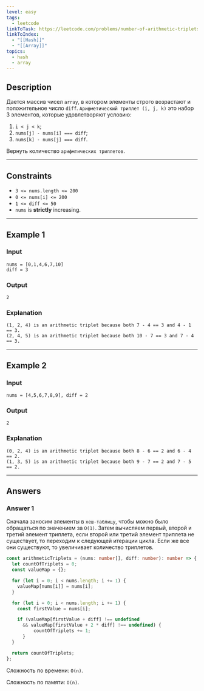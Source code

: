```yaml
---
level: easy
tags:
  - leetcode
linkToTask: https://leetcode.com/problems/number-of-arithmetic-triplets/description/
linkToIndex:
  - "[[Hash]]"
  - "[[Array]]"
topics:
  - hash
  - array
---
```

## Description

Дается массив чисел `array`, в котором элементы строго возрастают и положительное число `diff`. `Арифметический триплет (i, j, k)` это набор 3 элементов, которые удовлетворяют условию:

1. `i < j < k`;
2. `nums[j] - nums[i] === diff`;
3. `nums[k] - nums[j] === diff`.

Вернуть количество `арифмтических триплетов`.

---
## Constraints

- `3 <= nums.length <= 200`
- `0 <= nums[i] <= 200`
- `1 <= diff <= 50`
- `nums` is **strictly** increasing.

---
## Example 1

### Input

```
nums = [0,1,4,6,7,10]
diff = 3
```
### Output

```
2
```
### Explanation

```
(1, 2, 4) is an arithmetic triplet because both 7 - 4 == 3 and 4 - 1 == 3.
(2, 4, 5) is an arithmetic triplet because both 10 - 7 == 3 and 7 - 4 == 3.
```

---
## Example 2

### Input

```
nums = [4,5,6,7,8,9], diff = 2
```
### Output

```
2
```
### Explanation

```
(0, 2, 4) is an arithmetic triplet because both 8 - 6 == 2 and 6 - 4 == 2.
(1, 3, 5) is an arithmetic triplet because both 9 - 7 == 2 and 7 - 5 == 2.
```

---
## Answers

### Answer 1

Сначала заносим элементы в `хеш-таблицу`, чтобы можно было обращаться по значением за `O(1)`. Затем вычисляем первый, второй и третий элемент триплета, если второй или третий элемент триплета не существует, то переходим к следующей итерации цикла. Если же все они существуют, то увеличивает количество триплетов.

```typescript
const arithmeticTriplets = (nums: number[], diff: number): number => {
  let countOfTriplets = 0;
  const valueMap = {};

  for (let i = 0; i < nums.length; i += 1) {
    valueMap[nums[i]] = nums[i];
  }

  for (let i = 0; i < nums.length; i += 1) {
    const firstValue = nums[i];

    if (valueMap[firstValue + diff] !== undefined
      && valueMap[firstValue + 2 * diff] !== undefined) {
          countOfTriplets += 1;
      }
  }

  return countOfTriplets;
};
```

Сложность по времени: `O(n)`.

Сложность по памяти: `O(n)`.

